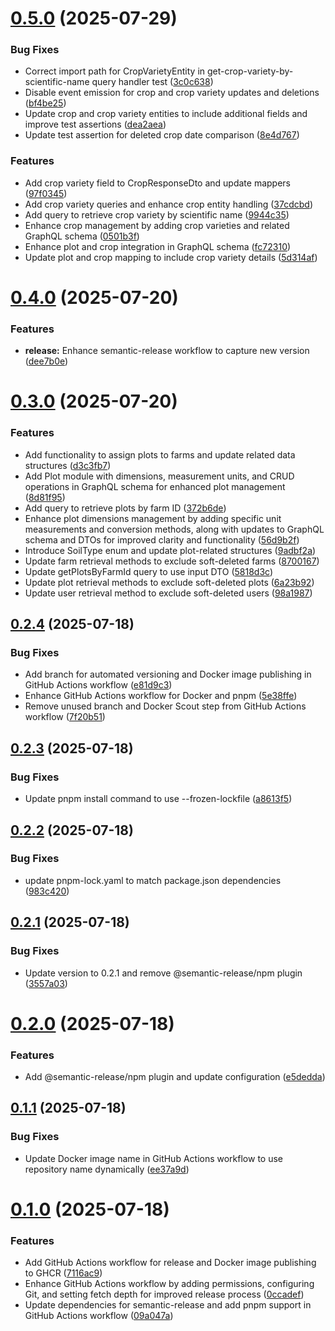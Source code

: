 # [0.5.0](https://github.com/greenhub-labs/backend/compare/v0.4.0...v0.5.0) (2025-07-29)


### Bug Fixes

* Correct import path for CropVarietyEntity in get-crop-variety-by-scientific-name query handler test ([3c0c638](https://github.com/greenhub-labs/backend/commit/3c0c63880ff51d48b222912b855a27e0df716aab))
* Disable event emission for crop and crop variety updates and deletions ([bf4be25](https://github.com/greenhub-labs/backend/commit/bf4be252a4a9ec72d84b7ab3a587fee11aa199f3))
* Update crop and crop variety entities to include additional fields and improve test assertions ([dea2aea](https://github.com/greenhub-labs/backend/commit/dea2aea12d40ff40f3356cf10302153bc5c2cd92))
* Update test assertion for deleted crop date comparison ([8e4d767](https://github.com/greenhub-labs/backend/commit/8e4d76769e8d1e002a47aa65458a477f4e752de5))


### Features

* Add crop variety field to CropResponseDto and update mappers ([97f0345](https://github.com/greenhub-labs/backend/commit/97f03454d3888a2331c9396a9daea446f5f5ff68))
* Add crop variety queries and enhance crop entity handling ([37cdcbd](https://github.com/greenhub-labs/backend/commit/37cdcbd8f3cbc0ddbce2501238812e14a0636412))
* Add query to retrieve crop variety by scientific name ([9944c35](https://github.com/greenhub-labs/backend/commit/9944c35b9d285ebae283b10ec7d11e2080a83e61))
* Enhance crop management by adding crop varieties and related GraphQL schema ([0501b3f](https://github.com/greenhub-labs/backend/commit/0501b3fb44d20892c2d6da1d1a28eb8f78debc96))
* Enhance plot and crop integration in GraphQL schema ([fc72310](https://github.com/greenhub-labs/backend/commit/fc723102f4ca9bfee57783377ae71326bafb0c1c))
* Update plot and crop mapping to include crop variety details ([5d314af](https://github.com/greenhub-labs/backend/commit/5d314af8199be1ca8d4ccddd14bea846dd643067))

# [0.4.0](https://github.com/greenhub-labs/backend/compare/v0.3.0...v0.4.0) (2025-07-20)


### Features

* **release:** Enhance semantic-release workflow to capture new version ([dee7b0e](https://github.com/greenhub-labs/backend/commit/dee7b0ec67e331bb7f1180621ea96c1baf0f981b))

# [0.3.0](https://github.com/greenhub-labs/backend/compare/v0.2.4...v0.3.0) (2025-07-20)


### Features

* Add functionality to assign plots to farms and update related data structures ([d3c3fb7](https://github.com/greenhub-labs/backend/commit/d3c3fb7cea65f59d1b8943f06361c650f1998162))
* Add Plot module with dimensions, measurement units, and CRUD operations in GraphQL schema for enhanced plot management ([8d81f95](https://github.com/greenhub-labs/backend/commit/8d81f95533d0bc6602da6dcf05a9959de8d82c2c))
* Add query to retrieve plots by farm ID ([372b6de](https://github.com/greenhub-labs/backend/commit/372b6defe2638c41e4b3409b26908ecaac29dd06))
* Enhance plot dimensions management by adding specific unit measurements and conversion methods, along with updates to GraphQL schema and DTOs for improved clarity and functionality ([56d9b2f](https://github.com/greenhub-labs/backend/commit/56d9b2f42f85824e51061a9fb3c1a5f666a9bf6e))
* Introduce SoilType enum and update plot-related structures ([9adbf2a](https://github.com/greenhub-labs/backend/commit/9adbf2a375ace77658443c4ff612767bb761a8ca))
* Update farm retrieval methods to exclude soft-deleted farms ([8700167](https://github.com/greenhub-labs/backend/commit/87001676e78a3e87cb553ed42f04c5bb22823846))
* Update getPlotsByFarmId query to use input DTO ([5818d3c](https://github.com/greenhub-labs/backend/commit/5818d3ce7afe24736946e704b274aa923b5207f2))
* Update plot retrieval methods to exclude soft-deleted plots ([6a23b92](https://github.com/greenhub-labs/backend/commit/6a23b9221c783dc51705430877d0c6e62a74bc60))
* Update user retrieval method to exclude soft-deleted users ([98a1987](https://github.com/greenhub-labs/backend/commit/98a1987811bda6916b7fe5f2267ac3512b8a0256))

## [0.2.4](https://github.com/greenhub-labs/backend/compare/v0.2.3...v0.2.4) (2025-07-18)


### Bug Fixes

* Add branch for automated versioning and Docker image publishing in GitHub Actions workflow ([e81d9c3](https://github.com/greenhub-labs/backend/commit/e81d9c391a4de77e478b212fd2c9a206ef4e9194))
* Enhance GitHub Actions workflow for Docker and pnpm ([5e38ffe](https://github.com/greenhub-labs/backend/commit/5e38ffe687099b284661d74bb98a52373257d8ba))
* Remove unused branch and Docker Scout step from GitHub Actions workflow ([7f20b51](https://github.com/greenhub-labs/backend/commit/7f20b5192d1b0e42ef36f7e893a8c5a0664711fe))

## [0.2.3](https://github.com/greenhub-labs/backend/compare/v0.2.2...v0.2.3) (2025-07-18)


### Bug Fixes

* Update pnpm install command to use --frozen-lockfile ([a8613f5](https://github.com/greenhub-labs/backend/commit/a8613f563b0174a6465296c3e61b9d00083824e0))

## [0.2.2](https://github.com/greenhub-labs/backend/compare/v0.2.1...v0.2.2) (2025-07-18)


### Bug Fixes

* update pnpm-lock.yaml to match package.json dependencies ([983c420](https://github.com/greenhub-labs/backend/commit/983c420bc1a855d1ebd5c1c1056a7ed401b04377))

## [0.2.1](https://github.com/greenhub-labs/backend/compare/v0.2.0...v0.2.1) (2025-07-18)


### Bug Fixes

* Update version to 0.2.1 and remove @semantic-release/npm plugin ([3557a03](https://github.com/greenhub-labs/backend/commit/3557a03f7102c085bbfc10a80671f37d30df7f07))

# [0.2.0](https://github.com/greenhub-labs/backend/compare/v0.1.1...v0.2.0) (2025-07-18)


### Features

* Add @semantic-release/npm plugin and update configuration ([e5dedda](https://github.com/greenhub-labs/backend/commit/e5dedda6a5058ce6b45f1e61f36983351431c5d4))

## [0.1.1](https://github.com/greenhub-labs/backend/compare/v0.1.0...v0.1.1) (2025-07-18)


### Bug Fixes

* Update Docker image name in GitHub Actions workflow to use repository name dynamically ([ee37a9d](https://github.com/greenhub-labs/backend/commit/ee37a9d15018ee6f273a3c13ead4e84bb591c520))

# [0.1.0](https://github.com/greenhub-labs/backend/compare/v0.0.1...v0.1.0) (2025-07-18)


### Features

* Add GitHub Actions workflow for release and Docker image publishing to GHCR ([7116ac9](https://github.com/greenhub-labs/backend/commit/7116ac99344539e8202dcae710fc8f784907e65d))
* Enhance GitHub Actions workflow by adding permissions, configuring Git, and setting fetch depth for improved release process ([0ccadef](https://github.com/greenhub-labs/backend/commit/0ccadefe60aa34268d490d6418dde024cab64a87))
* Update dependencies for semantic-release and add pnpm support in GitHub Actions workflow ([09a047a](https://github.com/greenhub-labs/backend/commit/09a047aaec5be397f05f0822020b5d0ad552d32e))
